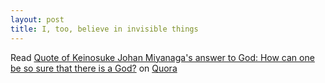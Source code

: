 ```yaml
---
layout: post
title: I, too, believe in invisible things
---
```


<span class="quora-content-embed" data-name="God/How-can-one-be-so-sure-that-there-is-a-God/answer/Keinosuke-Johan-Miyanaga/quote/14310">Read <a data-width="575" data-height="179" class="quora-content-link" href="http://www.quora.com/God/How-can-one-be-so-sure-that-there-is-a-God/answer/Keinosuke-Johan-Miyanaga/quote/14310" data-embed="IzTkHSA" data-type="quote" data-id="14310" data-key="4ff12d1eb4ab8d3ece1132b968d757b2">Quote of Keinosuke Johan Miyanaga's answer to God: How can one be so sure that there is a God?</a> on <a href="http://www.quora.com">Quora</a><script type="text/javascript" src="http://www.quora.com/widgets/content"></script></span>
